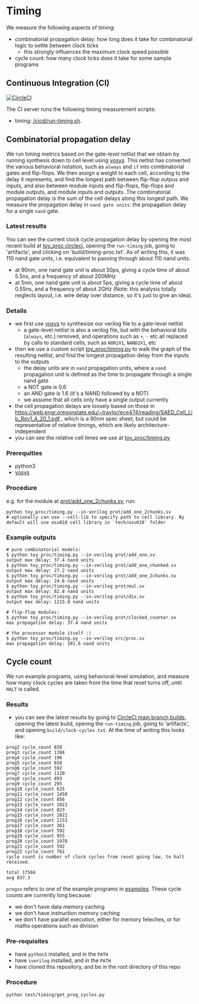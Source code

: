 # Timing

We measure the following aspects of timing:
- combinatorial propagation delay: how long does it take for combinatorial logic to settle between clock ticks
    - this strongly influences the maximum clock speed possible
- cycle count: how many clock ticks does it take for some sample programs

## Continuous Integration (CI)

[![CircleCI](https://circleci.com/gh/hughperkins/toy_proc/tree/main.svg?style=svg)](https://circleci.com/gh/hughperkins/toy_proc/tree/main)

The CI server runs the following timing measurement scripts:
- timing: [/cicd/run-timing.sh](/cicd/run-timing.sh).

## Combinatorial propagation delay

We run timing metrics based on the gate-level netlist that we obtain by running synthesis down to cell level using [yosys](http://bygone.clairexen.net/yosys/). This netlist has converted the various behavioral notation, such as `always` and `if` into combinatorial gates and flip-flops. We then assign a weight to each cell, according to the delay it represents, and find the longest path between flip-flop outpus and inputs, and also between module inputs and flip-flops, flip-flops and module outputs, and module inputs and outputs. The combinatorial propagation delay is the sum of the cell delays along this longest path. We measure the propagation delay in `nand gate units`: the propagation delay for a single `nand` gate.

### Latest results

You can see the current clock cycle propagation delay by opening the most recent build at [toy_proc circleci](https://app.circleci.com/pipelines/github/hughperkins/toy_proc?branch=main&filter=all), opening the `run-timing` job, going to 'artifacts', and clicking on 'build/timing-proc.txt'. As of writing this, it was 110 nand gate units, i.e. equivalent to passing through about 110 nand units.
- at 90nm, one nand gate unit is about 50ps, giving a cycle time of about 5.5ns, and a frequency of about 200MHz
- at 5nm, one nand gate unit is about 5ps, giving a cycle time of about 0.55ns, and a frequency of about 2GHz
(Note: this analysis totally neglects layout, i.e. wire delay over distance, so it's just to give an idea).

### Details

- we first use [yosys](http://bygone.clairexen.net/yosys/) to synthesize our verilog file to a gate-level netlist
    - a gate-level netlist is also a verilog file, but with the behavioral bits (`always`, etc.) removed, and operations such as `+`, `-` etc all replaced by calls to standard cells, such as `NOR2X1`, `NAND2X1`, etc
- then we use a custom script [toy_proc/timing.py](/toy_proc/timing.py) to walk the graph of the resulting netlist, and find the longest propagation delay from the inputs to the outputs
    - the delay units are in `nand` propagation units, where a `nand` propagation unit is defined as the time to propagate through a single nand gate
    - a NOT gate is 0.6
    - an AND gate is 1.6 (it's a NAND followed by a NOT)
    - we assume that all cells only have a single output currently
- the cell propagation delays are loosely based on those in https://web.engr.oregonstate.edu/~traylor/ece474/reading/SAED_Cell_Lib_Rev1_4_20_1.pdf , which is a 90nm spec sheet, but could be representative of relative timings, which are likely architecture-independent
- you can see the relative cell times we use at [toy_proc/timing.py](https://github.com/hughperkins/toy_proc/blob/c4e37bdde601829f3959935e564503dbe30677fa/toy_proc/timing.py#L25-L46)

### Prerequities

- python3
- [yosys](http://bygone.clairexen.net/yosys/)

### Procedure

e.g. for the module at [prot/add_one_2chunks.sv](/prot/add/add_one_2chunks.sv), run:

```
python toy_proc/timing.py --in-verilog prot/add_one_2chunks.sv
# optionally can use --cell-lib to specify path to cell library. By default will use osu018 cell library in `tech/osu018` folder
```

### Example outputs

```
# pure combinatorial models:
$ python toy_proc/timing.py --in-verilog prot/add_one.sv 
output max delay: 37.4 nand units
$ python toy_proc/timing.py --in-verilog prot/add_one_chunked.sv 
output max delay: 27.2 nand units
$ python toy_proc/timing.py --in-verilog prot/add_one_2chunks.sv 
output max delay: 24.6 nand units
$ python toy_proc/timing.py --in-verilog prot/mul.sv 
output max delay: 82.8 nand units
$ python toy_proc/timing.py --in-verilog prot/div.sv 
output max delay: 1215.8 nand units

# flip-flop modules:
$ python toy_proc/timing.py --in-verilog prot/clocked_counter.sv 
max propagation delay: 37.4 nand units

# the processor module itself :)
$ python toy_proc/timing.py --in-verilog src/proc.sv
max propagation delay: 101.6 nand units
```

## Cycle count

We run example programs, using behavioral-level simulation, and measure how many clock cycles are taken from the time that reset turns off, until `HALT` is called.

### Results

- you can see the latest results by going to [CircleCI main branch builds](https://app.circleci.com/pipelines/github/hughperkins/toy_proc?branch=main&filter=all), opening the latest build, openng the `run-timing` job, going to 'artifacts', and opening `build/clock-cycles.txt`. At the time of writing this looks like:

```
prog2 cycle_count 658
prog3 cycle_count 1384
prog4 cycle_count 196
prog5 cycle_count 658
prog6 cycle_count 592
prog7 cycle_count 1120
prog8 cycle_count 493
prog9 cycle_count 295
prog10 cycle_count 625
prog11 cycle_count 1450
prog12 cycle_count 856
prog13 cycle_count 1021
prog14 cycle_count 823
prog15 cycle_count 1021
prog16 cycle_count 1153
prog17 cycle_count 361
prog18 cycle_count 592
prog19 cycle_count 955
prog20 cycle_count 1978
prog21 cycle_count 592
prog22 cycle_count 761
cycle count is number of clock cycles from reset going low, to halt received.

total 17584
avg 837.3
```

`progxx` refers to one of the example programs in [examples](/examples). These cycle counts are currently long because:
- we don't have data memory caching
- we don't have instruction memory caching
- we don't have parallel execution, either for memory feteches, or for maths operations such as division

### Pre-requisites

- have `python3` installed, and in the `PATH`
- have `iverilog` installed, and in the `PATH`
- have cloned this repository, and be in the root directory of this repo

### Procedure

```
python test/timing/get_prog_cycles.py
```
